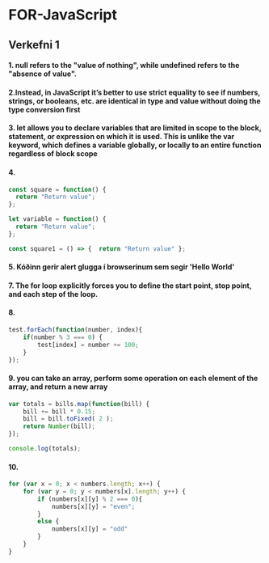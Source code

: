 # FOR-JavaScript
## Verkefni 1
#### 1. null refers to the "value of nothing", while undefined refers to the "absence of value".

#### 2.Instead, in JavaScript it’s better to use strict equality to see if numbers, strings, or booleans, etc. are identical in type and value without doing the type conversion first

#### 3. let allows you to declare variables that are limited in scope to the block, statement, or expression on which it is used. This is unlike the var keyword, which defines a variable globally, or locally to an entire function regardless of block scope

#### 4.
```javascript
const square = function() {
  return "Return value";
};
```
```javascript
let variable = function() {
  return "Return value";
};
```
```javascript
const square1 = () => {  return "Return value" };
```
#### 5. Kóðinn gerir alert glugga í browserinum sem segir 'Hello World'

#### 7. The for loop explicitly forces you to define the start point, stop point, and each step of the loop.

#### 8. 
```javascript
test.forEach(function(number, index){
    if(number % 3 === 0) {
        test[index] = number += 100; 
    }
});
```
#### 9. you can take an array, perform some operation on each element of the array, and return a new array
```javascript
var totals = bills.map(function(bill) {
    bill += bill * 0.15;
    bill = bill.toFixed( 2 );
    return Number(bill);
});

console.log(totals);
```
#### 10. 
```javascript
for (var x = 0; x < numbers.length; x++) {
    for (var y = 0; y < numbers[x].length; y++) {
        if (numbers[x][y] % 2 === 0){
            numbers[x][y] = "even";
        }
        else {
            numbers[x][y] = "odd"
        }
    }
}
```
